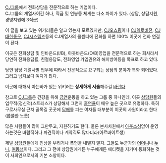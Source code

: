 [CJ그룹](CJ%EA%B7%B8%EB%A3%B9.md)에서 전화상담을 전문적으로 하는 기업이다.  
CJ그룹의 계열사이긴 하나, 직급 및 연봉등 체계는 다소 차이가 있다. (상담, 상담지원, 경영지원에 3직군)  

이 글을 보고 있는 위키러들은 알고 있는지 모르겠지만, [CJ오쇼핑](CJ%EC%98%A4%EC%87%BC%ED%95%91.md)이나
[CJ헬로비전](CJ%ED%97%AC%EB%A1%9C%EB%B9%84%EC%A0%84.md),
[CJ대한통운](CJ%EB%8C%80%ED%95%9C%ED%86%B5%EC%9A%B4.md),
[CJ시스템즈](CJ%EC%8B%9C%EC%8A%A4%ED%85%9C%EC%A6%88.md)등의 CJ게열사의 콜센터에 전화를 하면
100% 이곳에 전화 연결이 된다.

이곳은 전화상담 및 인바운드(I/B), 아웃바운드(O/B)영업을 전문적으로 하는 회사라서 당연히 전화응답률, 친절응답도, 전화영업 가입권유와
해지방어등을 목표로 하고 있다.

당연 담당 계열사별 업무에 따라서 전문적으로 요구되는 상담의 분야가 특화 되어있다.  
그리고 남자보다 여자가 많다.

이곳에 대해서 아는바가 있는 위키러는 **상세하게 서술**해주길 [바란다](%EB%B0%94%EB%9E%80%EB%8B%A4.md)

참고로 [CJ그룹](CJ%EA%B7%B8%EB%A3%B9.md)은 건강을 위해
[금연](%EA%B8%88%EC%97%B0.md)운동을 하고 있는 그룹 중 하나인데, 이곳
[상담원](%EC%83%81%EB%8B%B4%EC%9B%90.md)들의 업무적(정신적)스트레스가 상당해서 그런지
[흡연율](%ED%9D%A1%EC%97%B0%EC%9C%A8.md)이 매우 높은 곳으로 유명하다. 특히 구로사무실 근처 골목길 곳곳에
[담배](%EB%8B%B4%EB%B0%B0.md)를 피는 여자들 대부분이 이곳의 사원이라고 한다(씁쓸한 노릇)

많은 사람들이 많이 그만두고, 지원하기도 한다. 물론 본사차원에서
[아웃소싱](%EC%95%84%EC%9B%83%EC%86%8C%EC%8B%B1.md)없이 운영하는것은 바람직하나 파견직이나 계약직도
많다더라(아르바이트생)

제발 [상담원](%EC%83%81%EB%8B%B4%EC%9B%90.md)들에게 진상을 부리거나 폭언을 내뱉지 말자. 그들도 누군가의
[어머니](%EC%96%B4%EB%A8%B8%EB%8B%88.md)나 [누나](%EB%88%84%EB%82%98.md),
[여동생](%EC%97%AC%EB%8F%99%EC%83%9D.md)이다. 그리고 그 전에 상담원에게든 누구에게든 에티켓을 지키며
통화하는 것이 사회인으로서의 기본 소양이다.

